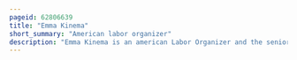 ```yaml
---
pageid: 62806639
title: "Emma Kinema"
short_summary: "American labor organizer"
description: "Emma Kinema is an american Labor Organizer and the senior Campaign Lead of Code-Cwa, the Communication Workers of America's Campaign to organize Digital Employees. In the late 2010s While working as a Quality Assurance Tester Kinema volunteered as a Game Industry Organizer and Co-Founder of Game Workers unite. She was hired in 2020 to lead the Cwa Union's Initiative to organize video Game and Technology Workers the first american Initiative of its Kind in those Sectors."
---
```


